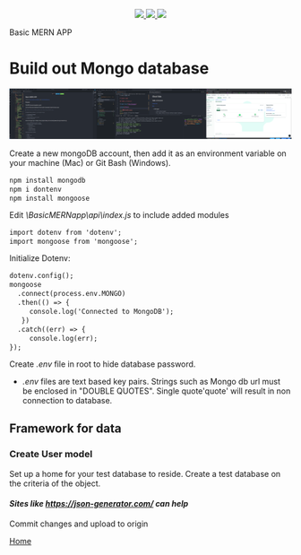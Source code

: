 <p align='center'>
  <a href="https://github.com/saibhreas">
    <img src="https://img.shields.io/badge/GitHub-100000?style=flat&logo=github&logoColor=white">
  </a>  
  <a href='https://www.linkedin.com/in/siobhanknuttel'>
      <img src='https://img.shields.io/badge/LinkedIn-blue?style=flat&logo=linkedin&labelColor=blue'>
  </a>
    <a href='https://www.upwork.com/freelancers/siobhank4?viewMode=1'> 
    <img src='https://img.shields.io/badge/UpWork-6FDA44?style=for-the-badge&logo=Upwork&logoColor=white' witth="45" height="20"> 
  </a>
  
</p>
Basic MERN APP

# Build out Mongo database

![screenshot](/images/threeElements2.png)

Create a new mongoDB account, then add it as an environment variable on your machine (Mac) or Git Bash (Windows).

    npm install mongodb
    npm i dontenv
    npm install mongoose


Edit *\BasicMERNapp\api\index.js* to include added modules

    import dotenv from 'dotenv';
    import mongoose from 'mongoose';

Initialize Dotenv:

    dotenv.config();
    mongoose
      .connect(process.env.MONGO) 
      .then(() => {
         console.log('Connected to MongoDB');
       })
      .catch((err) => {
         console.log(err);
    });

Create *.env* file in root to hide database password.

  - *.env* files are text based key pairs.  Strings such as Mongo db url must be enclosed in "DOUBLE QUOTES".  Single quote'quote' will result in non connection to database.

## Framework for data 

### Create User model
  
Set up a home for your test database to reside. Create a test database on the criteria of the object.

#### *Sites like **https://json-generator.com/** can help*

Commit changes and upload to origin

[Home](/READme.md)
